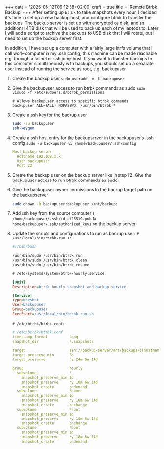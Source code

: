 +++
date = '2025-08-12T09:12:38+02:00'
draft = true
title = 'Remote Btrbk Backup'
+++
After setting up `btrbk` to take snapshots every hour, I decided it's time to set up a new backup host, and configure btrbk to transfer the backups.
The backup server is set up with [encrypted os disk](posts/installingarch/), and an additional 4TB disk that will be used to back up each of my laptops to.
Later I will add a script to archive the backups to USB disk that I will rotate, but I need to set up the backup server first.

In addition, I have set up a computer with a fairly large btrfs volume that I call work-computer in my .ssh config, this machine can be made reachable e.g. through a tailnet or ssh jump host, If you want to transfer backups to this computer simultaneously with backups, you should set up a separate user instead of running the service as root, e.g. backupuser
1. Create the backup user `sudo useradd -m -U backupuser`
2. Give the backupuser access to run btrbk commands as sudo
   `sudo visudo -f /etc/sudoers.d/btrbk_permissions`
   ```
   # Allows backupuser access to specific btrbk commands
   backupuser ALL=(ALL) NOPASSWD: /usr/bin/btrbk *
   ```
3. Create a ssh key for the backup user 
   ```bash
   sudo -su backupuser
   ssh-keygen
   ```
4. Create a ssh host entry for the backupserver in the backupuser's .ssh config
   `sudo -u backupuser vi /home/backupuser/.ssh/config`
   ```yaml
   Host backup-server
     Hostname 192.168.x.x
     User backupuser
     Port 22
   ```
5. Create the backup user on the backup server like in step [2. Give the backupuser access to run btrbk commands as sudo]
6. Give the backupuser owner permissions to the backup target path on the backupserver
   ```bash
   sudo chown -R backupuser:backupuser /mnt/backups
   ```
7. Add ssh key from the source computer's `/home/backupuser/.ssh/id_ed25519.pub` to `home/backupuser/.ssh/authorized_keys` on the backup server
8. Update the scripts and configurations to run as backup user:
   `# /usr/local/bin/btrbk-run.sh`
   ```bash
   #!/bin/bash
   
   /usr/bin/sudo /usr/bin/btrbk run
   /usr/bin/sudo /usr/bin/btrbk clean
   /usr/bin/sudo /usr/bin/btrbk resume
   ```

   `# /etc/systemd/system/btrbk-hourly.service`
   ```ini
   [Unit]
   Description=btrbk hourly snapshot and backup service
   
   [Service]
   Type=oneshot
   User=backupuser
   Group=backupuser
   ExecStart=/usr/local/bin/btrbk-run.sh
   ```

   `# /etc/btrbk/btrbk.conf`:
   ```yaml
   # /etc/btrbk/btrbk.conf
   timestamp_format          long
   snapshot_dir              /.snapshots
   
   target                    ssh://backup-server/mnt/backups/$(hostnamectl hostname | tr -d '\n')/
   target_preserve_min       2d
   target_preserve           *y 24m 6w 14d
   
   group                     hourly
     subvolume               /
       snapshot_preserve_min 1d
       snapshot_preserve     *y 18m 6w 14d
       snapshot_create       ondemand
     subvolume               /home
       snapshot_preserve_min 1d
       snapshot_preserve     *y 18m 6w 14d
       snapshot_create       onchange
     subvolume               /root
       snapshot_preserve_min 1d
       snapshot_preserve     *y 18m 6w 14d
       snapshot_create       onchange
     subvolume               /boot
       snapshot_preserve_min 1d
       snapshot_preserve     *y 18m 6w 14d
       snapshot_create       ondemand
   ```

